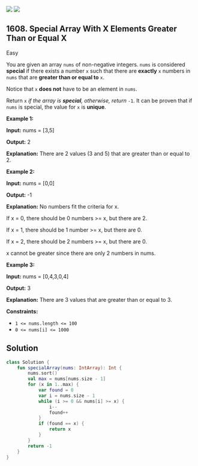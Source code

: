 [![](https://img.shields.io/github/stars/javadev/LeetCode-in-Kotlin?label=Stars&style=flat-square)](https://github.com/javadev/LeetCode-in-Kotlin)
[![](https://img.shields.io/github/forks/javadev/LeetCode-in-Kotlin?label=Fork%20me%20on%20GitHub%20&style=flat-square)](https://github.com/javadev/LeetCode-in-Kotlin/fork)

## 1608\. Special Array With X Elements Greater Than or Equal X

Easy

You are given an array `nums` of non-negative integers. `nums` is considered **special** if there exists a number `x` such that there are **exactly** `x` numbers in `nums` that are **greater than or equal to** `x`.

Notice that `x` **does not** have to be an element in `nums`.

Return `x` _if the array is **special**, otherwise, return_ `-1`. It can be proven that if `nums` is special, the value for `x` is **unique**.

**Example 1:**

**Input:** nums = [3,5]

**Output:** 2

**Explanation:** There are 2 values (3 and 5) that are greater than or equal to 2.

**Example 2:**

**Input:** nums = [0,0]

**Output:** -1

**Explanation:** No numbers fit the criteria for x. 

If x = 0, there should be 0 numbers >= x, but there are 2. 

If x = 1, there should be 1 number >= x, but there are 0. 

If x = 2, there should be 2 numbers >= x, but there are 0. 

x cannot be greater since there are only 2 numbers in nums.

**Example 3:**

**Input:** nums = [0,4,3,0,4]

**Output:** 3

**Explanation:** There are 3 values that are greater than or equal to 3.

**Constraints:**

*   `1 <= nums.length <= 100`
*   `0 <= nums[i] <= 1000`

## Solution

```kotlin
class Solution {
    fun specialArray(nums: IntArray): Int {
        nums.sort()
        val max = nums[nums.size - 1]
        for (x in 1..max) {
            var found = 0
            var i = nums.size - 1
            while (i >= 0 && nums[i] >= x) {
                i--
                found++
            }
            if (found == x) {
                return x
            }
        }
        return -1
    }
}
```